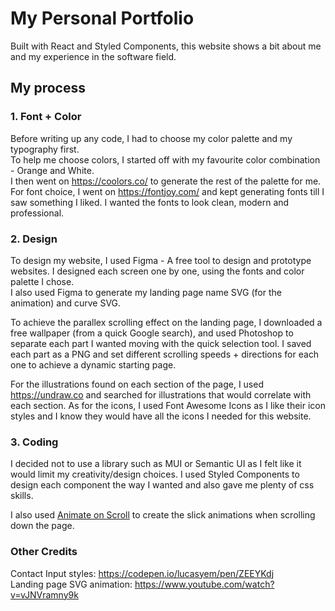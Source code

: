 # My Personal Portfolio

Built with React and Styled Components, this website shows a bit about me and my experience in the software field.

## My process

### 1. Font + Color

Before writing up any code, I had to choose my color palette and my typography first.  
To help me choose colors, I started off with my favourite color combination - Orange and White.  
I then went on <https://coolors.co/> to generate the rest of the palette for me.  
For font choice, I went on <https://fontjoy.com/> and kept generating fonts till I saw something I liked. I wanted the fonts to look clean, modern and professional.

### 2. Design

To design my website, I used Figma - A free tool to design and prototype websites. I designed each screen one by one, using the fonts and color palette I chose.  
I also used Figma to generate my landing page name SVG (for the animation) and curve SVG.  

To achieve the parallex scrolling effect on the landing page, I downloaded a free wallpaper (from a quick Google search), and used Photoshop to separate each part I wanted
moving with the quick selection tool. I saved each part as a PNG and set different scrolling speeds + directions for each one to achieve a dynamic starting page.

For the illustrations found on each section of the page, I used <https://undraw.co> and searched for illustrations that would correlate with each section. 
As for the icons, I used Font Awesome Icons as I like their icon styles and I know they would have all the icons I needed for this website.

### 3. Coding

I decided not to use a library such as MUI or Semantic UI as I felt like it would limit my creativity/design choices. I used Styled Components to design each component the 
way I wanted and also gave me plenty of css skills. 

I also used [Animate on Scroll](https://michalsnik.github.io/aos/) to create the slick animations when scrolling down the page. 

### Other Credits

Contact Input styles: <https://codepen.io/lucasyem/pen/ZEEYKdj>  
Landing page SVG animation: <https://www.youtube.com/watch?v=vJNVramny9k>
